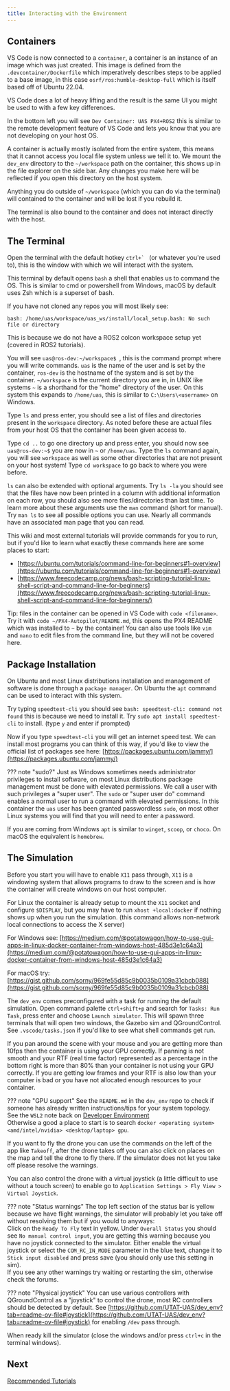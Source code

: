 ```yaml
---
title: Interacting with the Environment
---
```


## Containers

VS Code is now connected to a `container`, a container is an instance of an image which was just created. This image is defined from the `.devcontainer/Dockerfile` which imperatively describes steps to be applied to a base image, in this case `osrf/ros:humble-desktop-full` which is itself based off of Ubuntu 22.04.

VS Code does a lot of heavy lifting and the result is the same UI you might be used to with a few key differences.

In the bottom left you will see `Dev Container: UAS PX4+ROS2` this is similar to the remote development feature of VS Code and lets you know that you are not developing on your host OS.

A container is actually mostly isolated from the entire system, this means that it cannot access you local file system unless we tell it to. We mount the `dev_env` directory to the `~/workspace` path on the container, this shows up in the file explorer on the side bar. Any changes you make here will be reflected if you open this directory on the host system.

Anything you do outside of `~/workspace` (which you can do via the terminal) will contained to the container and will be lost if you rebuild it.

The terminal is also bound to the container and does not interact directly with the host.

## The Terminal

Open the terminal with the default hotkey ``ctrl+` `` (or whatever you're used to), this is the window with which we will interact with the system.

This terminal by default opens `bash` a shell that enables us to command the OS. This is similar to cmd or powershell from Windows, macOS by default uses Zsh which is a superset of bash.

If you have not cloned any repos you will most likely see:

```
bash: /home/uas/workspace/uas_ws/install/local_setup.bash: No such file or directory
```

This is because we do not have a ROS2 colcon workspace setup yet (covered in ROS2 tutorials).

You will see `uas@ros-dev:~/workspace$ `, this is the command prompt where you will write commands. `uas` is the name of the user and is set by the container, `ros-dev` is the hostname of the system and is set by the container. `~/workspace` is the current directory you are in, in UNIX like systems `~` is a shorthand for the "home" directory of the user. On this system this expands to `/home/uas`, this is similar to `C:\Users\<username>` on Windows.

Type `ls` and press enter, you should see a list of files and directories present in the `workspace` directory. As noted before these are actual files from your host OS that the container has been given access to.

Type `cd ..` to go one directory up and press enter, you should now see `uas@ros-dev:~$` you are now in `~` or `/home/uas`. Type the `ls` command again, you will see `workspace` as well as some other directories that are not present on your host system! Type `cd workspace` to go back to where you were before.

`ls` can also be extended with optional arguments. Try `ls -la` you should see that the files have now been printed in a column with additional information on each row, you should also see more files/directories than last time. To learn more about these arguments use the `man` command (short for manual). Try `man ls` to see all possible options you can use. Nearly all commands have an associated man page that you can read.

This wiki and most external tutorials will provide commands for you to run, but if you'd like to learn what exactly these commands here are some places to start:

- [https://ubuntu.com/tutorials/command-line-for-beginners#1-overview](https://ubuntu.com/tutorials/command-line-for-beginners#1-overview)
- [https://www.freecodecamp.org/news/bash-scripting-tutorial-linux-shell-script-and-command-line-for-beginners](https://www.freecodecamp.org/news/bash-scripting-tutorial-linux-shell-script-and-command-line-for-beginners/)

Tip: files in the container can be opened in VS Code with `code <filename>`. Try it with `code ~/PX4-Autopilot/README.md`, this opens the PX4 README which was installed to `~` by the container! You can also use tools like `vim` and `nano` to edit files from the command line, but they will not be covered here.

## Package Installation

On Ubuntu and most Linux distributions installation and management of software is done through a `package manager`. On Ubuntu the `apt` command can be used to interact with this system.

Try typing `speedtest-cli` you should see `bash: speedtest-cli: command not found` this is because we need to install it. Try `sudo apt install speedtest-cli` to install. (type `y` and enter if prompted)

Now if you type `speedtest-cli` you will get an internet speed test. We can install most programs you can think of this way, if you'd like to view the official list of packages see here: [https://packages.ubuntu.com/jammy/](https://packages.ubuntu.com/jammy/)

??? note "sudo?"
    Just as Windows sometimes needs administrator privileges to install software, on most Linux distributions package management must be done with elevated permissions. We call a user with such privileges a "super user". The `sudo` or "super user do" command enables a normal user to run a command with elevated permissions. In this container the `uas` user has been granted passwordless `sudo`, on most other Linux systems you will find that you will need to enter a password.

If you are coming from Windows `apt` is similar to `winget`, `scoop`, or `choco`. On macOS the equivalent is `homebrew`.

## The Simulation

Before you start you will have to enable `X11` pass through, `X11` is a windowing system that allows programs to draw to the screen and is how the container will create windows on our host computer.

For Linux the container is already setup to mount the `X11` socket and configure `$DISPLAY`, but you may have to run `xhost +local:docker` if nothing shows up when you run the simulation. (this command allows non-network local connections to access the X server)

For Windows see: [https://medium.com/@potatowagon/how-to-use-gui-apps-in-linux-docker-container-from-windows-host-485d3e1c64a3](https://medium.com/@potatowagon/how-to-use-gui-apps-in-linux-docker-container-from-windows-host-485d3e1c64a3)

For macOS try: [https://gist.github.com/sorny/969fe55d85c9b0035b0109a31cbcb088](https://gist.github.com/sorny/969fe55d85c9b0035b0109a31cbcb088)

The `dev_env` comes preconfigured with a task for running the default simulation. Open command palette `ctrl+shift+p` and search for `Tasks: Run Task`, press enter and choose `Launch simulator`. This will spawn three terminals that will open two windows, the Gazebo sim and QGroundControl. See `.vscode/tasks.json` if you'd like to see what shell commands get run.

If you pan around the scene with your mouse and you are getting more than 10fps then the container is using your GPU correctly. If panning is not smooth and your RTF (real time factor) represented as a percentage in the bottom right is more than 80% than your container is not using your GPU correctly. If you are getting low frames and your RTF is also low than your computer is bad or you have not allocated enough resources to your container.

??? note "GPU support"
    See the `README.md` in the `dev_env` repo to check if someone has already written instructions/tips for your system topology. <br>
    See the `WSL2` note back on [Developer Environment](./1._Developer_Environment.md) <br>
    Otherwise a good a place to start is to search `docker <operating system> <amd/intel/nvidia> <desktop/laptop> gpu`.

If you want to fly the drone you can use the commands on the left of the app like `Takeoff`, after the drone takes off you can also click on places on the map and tell the drone to fly there. If the simulator does not let you take off please resolve the warnings.

You can also control the drone with a virtual joystick (a little difficult to use without a touch screen) to enable go to `Application Settings > Fly View > Virtual Joystick`.

??? note "Status warnings"
    The top left section of the status bar is yellow because we have flight warnings, the simulator will probably let you take off without resolving them but if you would to anyways: <br>
    Click on the `Ready To Fly` text in yellow. Under `Overall Status` you should see `No manual control input`, you are getting this warning because you have no joystick connected to the simulator. Either enable the virtual joystick or select the `COM_RC_IN_MODE` parameter in the blue text, change it to `Stick input disabled` and press save (you should only use this setting in sim). <br>
    If you see any other warnings try waiting or restarting the sim, otherwise check the forums.

??? note "Physical joystick"
    You can use various controllers with QGroundControl as a "joystick" to control the drone, most RC controllers should be detected by default. See [https://github.com/UTAT-UAS/dev_env?tab=readme-ov-file#joystick](https://github.com/UTAT-UAS/dev_env?tab=readme-ov-file#joystick) for enabling `/dev` pass through.

When ready kill the simulator (close the windows and/or press `ctrl+c` in the terminal windows).

## Next

[Recommended Tutorials](./3._Recommended_Tutorials.md)


